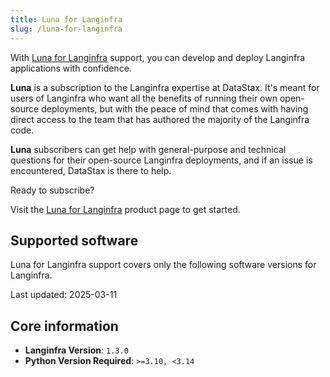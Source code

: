 ```yaml
---
title: Luna for Langinfra
slug: /luna-for-langinfra
---
```


With [Luna for Langinfra](https://www.datastax.com/products/luna-langinfra) support, you can develop and deploy Langinfra applications with confidence.

**Luna** is a subscription to the Langinfra expertise at DataStax. It's meant for users of Langinfra who want all the benefits of running their own open-source deployments, but with the peace of mind that comes with having direct access to the team that has authored the majority of the Langinfra code.

**Luna** subscribers can get help with general-purpose and technical questions for their open-source Langinfra deployments, and if an issue is encountered, DataStax is there to help.

Ready to subscribe?

Visit the [Luna for Langinfra](https://www.datastax.com/products/luna-langinfra) product page to get started.

## Supported software

Luna for Langinfra support covers only the following software versions for Langinfra.

Last updated: 2025-03-11

## Core information
- **Langinfra Version**: `1.3.0`
- **Python Version Required**: `>=3.10, <3.14`